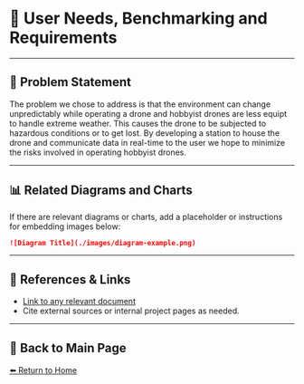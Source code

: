 # 📝 **User Needs, Benchmarking and Requirements**

---

## 📖 **Problem Statement**  
The problem we chose to address is that the environment can change unpredictably while operating a drone and hobbyist drones are less equipt to handle extreme weather. This causes the drone to be subjected to hazardous conditions or to get lost. By developing a station to house the drone and communicate data in real-time to the user we hope to minimize the risks involved in operating hobbyist drones. 

---

## 📊 **Related Diagrams and Charts**  
If there are relevant diagrams or charts, add a placeholder or instructions for embedding images below:

```markdown
![Diagram Title](./images/diagram-example.png)
```

---

## 🔗 **References & Links**  
- [Link to any relevant document](#)  
- Cite external sources or internal project pages as needed.  

---

## 🔄 **Back to Main Page**  
[⬅️ Return to Home](./index.md)
```
